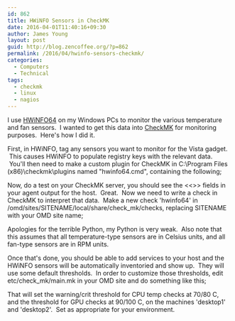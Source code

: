 ```yaml
---
id: 862
title: HWiNFO Sensors in CheckMK
date: 2016-04-01T11:40:16+09:30
author: James Young
layout: post
guid: http://blog.zencoffee.org/?p=862
permalink: /2016/04/hwinfo-sensors-checkmk/
categories:
  - Computers
  - Technical
tags:
  - checkmk
  - linux
  - nagios
---
```

I use [HWiNFO64](http://www.hwinfo.com/) on my Windows PCs to monitor the various temperature and fan sensors.  I wanted to get this data into [CheckMK](http://mathias-kettner.com/checkmk.html) for monitoring purposes.  Here's how I did it.

First, in HWiNFO, tag any sensors you want to monitor for the Vista gadget.  This causes HWiNFO to populate registry keys with the relevant data.  You'll then need to make a custom plugin for CheckMK in C:\Program Files (x86)\checkmk\plugins named "hwinfo64.cmd", containing the following;



Now, do a test on your CheckMK server, you should see the <<<hwinfo64>>> fields in your agent output for the host.  Great.  Now we need to write a check in CheckMK to interpret that data.  Make a new check 'hwinfo64' in /omd/sites/SITENAME/local/share/check_mk/checks, replacing SITENAME with your OMD site name;



Apologies for the terrible Python, my Python is very weak.  Also note that this assumes that all temperature-type sensors are in Celsius units, and all fan-type sensors are in RPM units.

Once that's done, you should be able to add services to your host and the HWiNFO sensors will be automatically inventoried and show up.  They will use some default thresholds.  In order to customize those thresholds, edit etc/check_mk/main.mk in your OMD site and do something like this;



That will set the warning/crit threshold for CPU temp checks at 70/80 C, and the threshold for GPU checks at 90/100 C, on the machines 'desktop1' and 'desktop2'.  Set as appropriate for your environment.